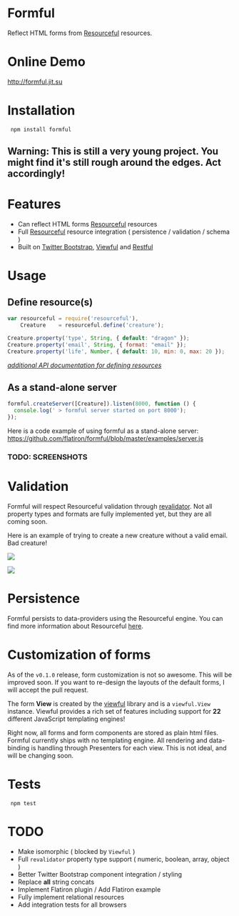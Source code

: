 # Formful

Reflect HTML forms from [Resourceful](http://github.com/flatiron/resourceful) resources.

# Online Demo

<a href="http://formful.jit.su">http://formful.jit.su</a>

# Installation

     npm install formful

## Warning: This is still a very young project. You might find it's still rough around the edges. Act accordingly!

# Features

  - Can reflect HTML forms [Resourceful](http://github.com/flatiron/resourceful) resources
  - Full [Resourceful](http://github.com/flatiron/resourceful) resource integration ( persistence / validation / schema )
  - Built on [Twitter Bootstrap](http://twitter.github.com/bootstrap/), [Viewful](http://github.com/flatiron/viewful) and [Restful](http://github.com/flatiron/restful)

# Usage

## Define resource(s)

```js
var resourceful = require('resourceful'),
    Creature    = resourceful.define('creature');

Creature.property('type', String, { default: "dragon" });
Creature.property('email', String, { format: "email" });
Creature.property('life', Number, { default: 10, min: 0, max: 20 });
```

*[additional API documentation for defining resources](http://github.com/flatiron/resourceful)*

## As a stand-alone server

```js
formful.createServer([Creature]).listen(8000, function () {
  console.log(' > formful server started on port 8000');
});
```

Here is a code example of using formful as a stand-alone server: <a href="https://github.com/flatiron/formful/blob/master/examples/server.js">https://github.com/flatiron/formful/blob/master/examples/server.js</a>

### TODO: SCREENSHOTS

# Validation

Formful will respect Resourceful validation through [revalidator](http://github.com/flatiron/revalidator). Not all property types and formats are fully implemented yet, but they are all coming soon.

Here is an example of trying to create a new creature without a valid email. Bad creature!

<img src="https://raw.github.com/flatiron/formful/master/assets/validation.png"></img>

<img src="https://raw.github.com/flatiron/formful/master/assets/show.png"></img>

# Persistence

Formful persists to data-providers using the Resourceful engine. You can find more information about Resourceful [here](http://github.com/flatiron/resourceful).

# Customization of forms

As of the `v0.1.0` release, form customization is not so awesome. This will be improved soon. If you want to re-design the layouts of the default forms, I will accept the pull request.

The form **View** is created by the [viewful](http://github.com/flatiron/viewful) library and is a `viewful.View` instance. Viewful provides a rich set of features including support for **22** different JavaScript templating engines!

Right now, all forms and form components are stored as plain html files. Formful currently ships with no templating engine. All rendering and data-binding is handling through Presenters for each view. This is not ideal, and will be changing soon.
  
# Tests

     npm test

# TODO
 - Make isomorphic ( blocked by `Viewful` )
 - Full `revalidator` property type support ( numeric, boolean, array, object )
 - Better Twitter Bootstrap component integration / styling
 - Replace **all** string concats
 - Implement Flatiron plugin / Add Flatiron example
 - Fully implement relational resources
 - Add integration tests for all browsers